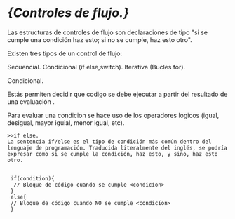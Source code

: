 # _{Controles de flujo.}_

Las estructuras de controles de flujo son declaraciones de tipo "si se cumple una condición haz esto; si no se cumple, haz esto otro". 

Existen tres tipos de un control de flujo:

Secuencial.
Condicional (if else,switch).
Iterativa (Bucles for).

Condicional.

Estás permiten decidir que codigo se debe ejecutar a partir del resultado de una evaluación .

Para evaluar una condicion se hace uso de los operadores logicos (igual, desigual, mayor iguial, menor igual, etc).

    >>if else.
    La sentencia if/else es el tipo de condición más común dentro del lenguaje de programación. Traducida literalmente del inglés, se podría expresar como si se cumple la condición, haz esto, y sino, haz esto otro.

    
     if(condition){
      // Bloque de código cuando se cumple <condicíon>
     }
     else{
     // Bloque de código cuando NO se cumple <condicíon>
     }    




